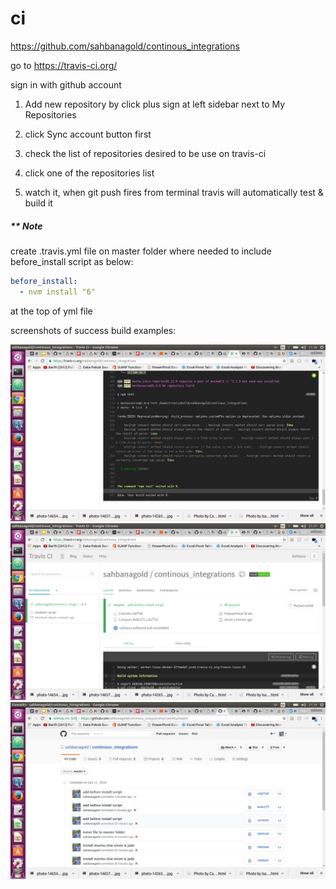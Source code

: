 # ci
https://github.com/sahbanagold/continous_integrations

go to https://travis-ci.org/

sign in with github account

1. Add new repository by click plus sign at left sidebar next to My Repositories

2. click Sync account button first
3. check the list of repositories desired to be use on travis-ci
4. click one of the repositories list
5. watch it,  when git push fires from terminal travis will automatically test & build it


##### ** Note
create .travis.yml file on master folder where needed to include before_install script as below:

```yml
before_install:
  - nvm install "6"
```
at the top of yml file

screenshots of success build examples:

![alt tag](https://github.com/arctic-fox-2016/ci/blob/sahbana/screenshots/citesting.png)
![alt tag](https://github.com/arctic-fox-2016/ci/blob/sahbana/screenshots/citesting2.png)
![alt tag](https://github.com/arctic-fox-2016/ci/blob/sahbana/screenshots/citestinggithub.png)
